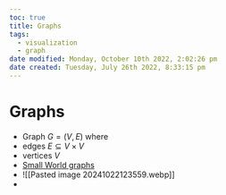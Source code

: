 ```yaml
---
toc: true
title: Graphs
tags:
  - visualization
  - graph
date modified: Monday, October 10th 2022, 2:02:26 pm
date created: Tuesday, July 26th 2022, 8:33:15 pm
---
```


# Graphs
- Graph $G= (V,E)$ where
- edges $E \subseteq V \times V$
- vertices $V$
- [Small World graphs](Small%20World%20graphs.md)
- ![[Pasted image 20241022123559.webp]]
- 